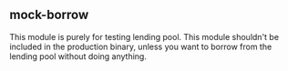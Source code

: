 ## mock-borrow

This module is purely for testing lending pool. This module shouldn't be included in the production binary, unless you want to borrow from the lending pool without doing anything.